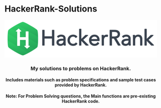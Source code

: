 # HackerRank-Solutions


<p align="center" margin-top="20px;">
	<a href="https://www.hackerrank.com/BadDuke"><img src="https://github.com/BadDuke/HackerRank-Easy/blob/master/HackerRankLogoBanner.png" ></a>
</p>
<h3 align="center">My solutions to problems on HackerRank.</h3>
<h4 align="center">Includes materials such as problem specifications and sample test cases provided by HackerRank.</h4>
<h4 align="center"><strong>Note:<strong> For Problem Solving questions, the Main functions are pre-existing HackerRank code.</h4>
